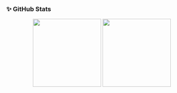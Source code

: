 ### ✨ GitHub Stats

<p align="center">
  <img src="https://github-readme-stats.vercel.app/api?username=hkh7670&show_icons=true&theme=transparent" height="180" />
  <img src="https://github-readme-stats.vercel.app/api/top-langs/?username=hkh7670&layout=compact&theme=transparent" height="180" />
</p>
